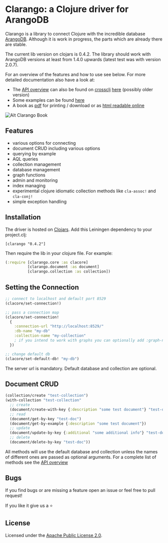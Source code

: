 <!-- img src="https://travis-ci.org/edlich/clarango.png?branch=master" alt="travis-ci.org Build Status" title="Build Status" align="right" /-->
Clarango: a Clojure driver for ArangoDB
========

Clarango is a library to connect Clojure with the incredible database [ArangoDB](http://www.arangodb.org/). Although it is work in progress, the parts which are already there are stable. 

The current lib version on clojars is 0.4.2. The library should work with ArangoDB versions at least from 1.4.0 upwards (latest test was with version 2.0.7).

For an overview of the features and how to use see below. For more detailed documentation also have a look at:
* The [API overview](http://edlich.github.io/clarango/doc/index.html) can also be found on [crossclj](http://crossclj.info) [here](http://crossclj.info/ns/clarango/0.3.2/clarango.core.html) (possibly older version)
* Some examples can be found [here](https://github.com/edlich/clarango/blob/development/src/clarango/main.clj)
* A book as [pdf](https://leanpub.com/clarango) for printing / download or as [html readable online](https://leanpub.com/clarango/read)

![Alt Clarango Book](https://raw.githubusercontent.com/edlich/clarango/gh-pages/images/clarangoBook.png)

## Features

* various options for connecting
* document CRUD including various options
* querying by example
* AQL queries
* collection management
* database management
* graph functions
* admin and monitoring
* index managing
* experimental clojure idiomatic collection methods like `cla-assoc!` and `cla-conj!`
* simple exception handling

## Installation

The driver is hosted on [Clojars](https://clojars.org/clarango). Add this Leiningen dependency to your project.clj:
```
[clarango "0.4.2"]
```
Then require the lib in your clojure file. For example:
``` Clojure
(:require [clarango.core :as clacore]
          [clarango.document :as document]
          [clarango.collection :as collection])
```

## Setting the Connection

```clojure
;; connect to localhost and default port 8529
(clacore/set-connection!)

;; pass a connection map
(clacore/set-connection! 
  {
    :connection-url "http://localhost:8529/"
    :db-name "my-db"
    :collection-name "my-collection"
    ; if you intend to work with graphs you can optionally add :graph-name "my-graph"
  })

;; change default db
(clacore/set-default-db! "my-db")
```

The server url is mandatory. Default database and collection are optional.

## Document CRUD

```clojure
(collection/create "test-collection")
(with-collection "test-collection"
  ;; create
  (document/create-with-key {:description "some test document"} "test-doc")
  ;; read
  (document/get-by-key "test-doc")
  (document/get-by-example {:description "some test document"})
  ;; update
  (document/update-by-key {:additional "some additional info"} "test-doc")
  ;; delete
  (document/delete-by-key "test-doc"))

```

All methods will use the default database and collection unless the names of different ones are passed as optional arguments. For a complete list of methods see the [API overview](http://edlich.github.io/clarango/doc/index.html)

## Bugs

If you find bugs or are missing a feature open an issue or feel free to pull request!

If you like it give us a :star:

## License

Licensed under the [Apache Public License 2.0](http://www.apache.org/licenses/LICENSE-2.0.html).
